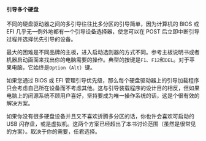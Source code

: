 #### 引导多个硬盘

不同的硬盘驱动器之间的多引导往往比多分区的引导简单，因为计算机的 BIOS 或 EFI 几乎无一例外地都有一个引导设备选择器，使您可以在 POST 后立即中断引导过程并选择优先引导的设备。

最大的困难是不同品牌的主板，进入启动选则器的方式不同。参考主板说明书或者机器启动画面来找出你的电脑需要的操作。典型的按键是`F1`、`F12`和`DEL`。对于苹果电脑，它始终是`Option`（`Alt`）键。

如果您通过 BIOS 或 EFI 管理引导优先级，那么每个硬盘驱动器上的引导加载程序只会考虑自己所在设备而不考虑其他。这与引导装载程序的设计目的相反，但如果电脑上的闭源系统不顾用户喜好，坚持要成为唯一操作系统的话，这是个很有效的解决方案。

如果你没有很多硬盘设备并且又不喜欢折腾多分区的话，你也许会喜欢可启动的 USB 闪存盘，或是虚拟机。这两个方案已经超出了本书讨论范围（虽然是很常见的方案）。取决于你的需要，任君选择。
